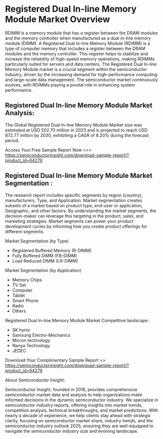 <h1>Registered Dual In-line Memory Module Market Overview</h1>

RDIMM is a memory module that has a register between the DRAM modules and the memory controller when manufactured as a dual in-line memory module (DIMM).
A Registered Dual In-line Memory Module (RDIMM) is a type of computer memory that includes a register between the DRAM modules and the memory controller. This register helps to stabilize and increase the reliability of high-speed memory operations, making RDIMMs particularly suited for servers and data centers. The Registered Dual In-line Memory Module market is a crucial segment within the semiconductor industry, driven by the increasing demand for high-performance computing and large-scale data management. The semiconductor market continuously evolves, with RDIMMs playing a pivotal role in enhancing system performance.

<h2>Registered Dual In-line Memory Module Market Analysis:</h2>

The Global Registered Dual In-line Memory Module Market size was estimated at USD 502.70 million in 2023 and is projected to reach USD 872.77 million by 2030, exhibiting a CAGR of 8.20% during the forecast period.

Access Your Free Sample Report Now >>> https://semiconductorinsight.com/download-sample-report/?product_id=64279

<h2>Registered Dual In-line Memory Module Market Segmentation :</h2>

The research report includes specific segments by region (country), manufacturers, Type, and Application. Market segmentation creates subsets of a market based on product type, end-user or application, Geographic, and other factors. By understanding the market segments, the decision-maker can leverage this targeting in the product, sales, and marketing strategies. Market segments can power your product development cycles by informing how you create product offerings for different segments.

Market Segmentation (by Type)

-  Registered Buffered Memory (R-DIMM)
-  Fully Buffered DIMM (FB-DIMM)
-  Load Reduced DIMM (LR-DIMM)

Market Segmentation (by Application)

-  Memory Chips
-  TV Set
-  Computer
-  Tablet
-  Smart Phone
-  Radio
-  Others

Registered Dual In-line Memory Module Market Competitive landscape :

-  SK hynix
-  Samsung Electro-Mechanics
-  Micron technology
-  Nanya Technology
-  JEDEC

Download Your Complimentary Sample Report >> https://semiconductorinsight.com/download-sample-report/?product_id=64279

About Semiconductor Insight:

Semiconductor Insight, founded in 2016, provides comprehensive semiconductor market data and analysis to help organizations make informed decisions in the dynamic semiconductor industry. We specialize in semiconductor industry reports, offering insights into market trends, competition analysis, technical breakthroughs, and market predictions. With nearly a decade of experience, we help clients stay ahead with strategic clarity, focusing on semiconductor market share, industry trends, and the semiconductor industry outlook 2025, ensuring they are well-equipped to navigate the semiconductor industry size and evolving landscape.  

